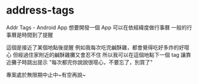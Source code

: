 # address-tags
Addr Tags - Android App
想要開發一個 App
可以在依經緯度做行事曆
一般的行事曆是時間到了提醒

這個是接近了某個地點後提醒
例如我每次吃完鹹酥雞，都會覺得吃好多炸的好噁心
但經過住家附近的鹹酥雞攤又會忍不住
所以我可以在這個地點下一個 tag
讓靠近攤子時跳出提示 "每次都完你說說很噁心，不要忘了，別買了"

專案處於無限期中止中~有空再說~
